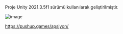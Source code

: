 Proje Unity 2021.3.5f1 sürümü kullanılarak geliştirilmiştir. 


![image](https://github.com/user-attachments/assets/e8ae6fda-8c85-47f5-adc7-9d24c6cfe11e)

https://pushup.games/apsiyon/
